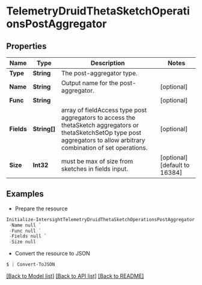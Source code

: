 # TelemetryDruidThetaSketchOperationsPostAggregator
## Properties

Name | Type | Description | Notes
------------ | ------------- | ------------- | -------------
**Type** | **String** | The post-aggregator type. | 
**Name** | **String** | Output name for the post-aggregator. | [optional] 
**Func** | **String** |  | [optional] 
**Fields** | **String[]** | array of fieldAccess type post aggregators to access the thetaSketch aggregators or thetaSketchSetOp type post aggregators to allow arbitrary combination of set operations. | [optional] 
**Size** | **Int32** | must be max of size from sketches in fields input. | [optional] [default to 16384]

## Examples

- Prepare the resource
```powershell
Initialize-IntersightTelemetryDruidThetaSketchOperationsPostAggregator  -Type null `
 -Name null `
 -Func null `
 -Fields null `
 -Size null
```

- Convert the resource to JSON
```powershell
$ | Convert-ToJSON
```

[[Back to Model list]](../README.md#documentation-for-models) [[Back to API list]](../README.md#documentation-for-api-endpoints) [[Back to README]](../README.md)

